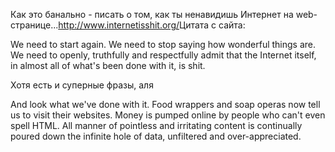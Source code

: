 Как это банально - писать о том, как ты ненавидишь Интернет на web-странице...<a href="http://www.internetisshit.org/">http://www.internetisshit.org/</a>Цитата с сайта:<p class="message">We need to start again. We need to stop saying how wonderful things are. We need to openly, truthfully and respectfully admit that the Internet itself, in almost all of what's been done with it, is shit.</p>Хотя есть и суперные фразы, аля<p class="message">And look what we've done with it. Food wrappers and soap operas now tell us to visit their websites. Money is pumped online by people who can't even spell HTML. All manner of pointless and irritating content is continually poured down the infinite hole of data, unfiltered and over-appreciated.</p>